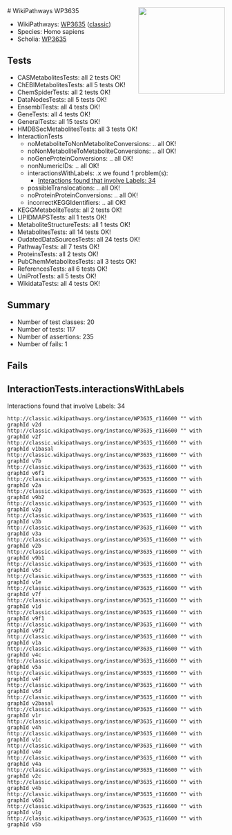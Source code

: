 <img style="float: right; width: 200px" src="https://upload.wikimedia.org/wikipedia/commons/thumb/8/83/Wplogo_with_text_500.png/640px-Wplogo_with_text_500.png" />
# WikiPathways WP3635

* WikiPathways: [WP3635](https://wikipathways.org/pathways/WP3635) ([classic](https://classic.wikipathways.org/instance/WP3635))
* Species: Homo sapiens
* Scholia: [WP3635](https://scholia.toolforge.org/wikipathways/WP3635)
## Tests
* CASMetabolitesTests: all 2 tests OK!
* ChEBIMetabolitesTests: all 5 tests OK!
* ChemSpiderTests: all 2 tests OK!
* DataNodesTests: all 5 tests OK!
* EnsemblTests: all 4 tests OK!
* GeneTests: all 4 tests OK!
* GeneralTests: all 15 tests OK!
* HMDBSecMetabolitesTests: all 3 tests OK!
* InteractionTests
    * noMetaboliteToNonMetaboliteConversions: .. all OK!
    * noNonMetaboliteToMetaboliteConversions: .. all OK!
    * noGeneProteinConversions: .. all OK!
    * nonNumericIDs: .. all OK!
    * interactionsWithLabels: .x we found 1 problem(s):
        * [Interactions found that involve Labels: 34](#fe97a8fa)
    * possibleTranslocations: .. all OK!
    * noProteinProteinConversions: .. all OK!
    * incorrectKEGGIdentifiers: .. all OK!
* KEGGMetaboliteTests: all 2 tests OK!
* LIPIDMAPSTests: all 1 tests OK!
* MetaboliteStructureTests: all 1 tests OK!
* MetabolitesTests: all 14 tests OK!
* OudatedDataSourcesTests: all 24 tests OK!
* PathwayTests: all 7 tests OK!
* ProteinsTests: all 2 tests OK!
* PubChemMetabolitesTests: all 3 tests OK!
* ReferencesTests: all 6 tests OK!
* UniProtTests: all 5 tests OK!
* WikidataTests: all 4 tests OK!


## Summary

* Number of test classes: 20
* Number of tests: 117
* Number of assertions: 235
* Number of fails: 1

## Fails

<a name="fe97a8fa" />

## InteractionTests.interactionsWithLabels

Interactions found that involve Labels: 34
```
http://classic.wikipathways.org/instance/WP3635_r116600 "" with graphId v2d
http://classic.wikipathways.org/instance/WP3635_r116600 "" with graphId v2f
http://classic.wikipathways.org/instance/WP3635_r116600 "" with graphId v1basal
http://classic.wikipathways.org/instance/WP3635_r116600 "" with graphId v7b
http://classic.wikipathways.org/instance/WP3635_r116600 "" with graphId v6f1
http://classic.wikipathways.org/instance/WP3635_r116600 "" with graphId v2a
http://classic.wikipathways.org/instance/WP3635_r116600 "" with graphId v9b2
http://classic.wikipathways.org/instance/WP3635_r116600 "" with graphId v2g
http://classic.wikipathways.org/instance/WP3635_r116600 "" with graphId v3b
http://classic.wikipathways.org/instance/WP3635_r116600 "" with graphId v3a
http://classic.wikipathways.org/instance/WP3635_r116600 "" with graphId v2b
http://classic.wikipathways.org/instance/WP3635_r116600 "" with graphId v9b1
http://classic.wikipathways.org/instance/WP3635_r116600 "" with graphId v5c
http://classic.wikipathways.org/instance/WP3635_r116600 "" with graphId v1e
http://classic.wikipathways.org/instance/WP3635_r116600 "" with graphId v7f
http://classic.wikipathways.org/instance/WP3635_r116600 "" with graphId v1d
http://classic.wikipathways.org/instance/WP3635_r116600 "" with graphId v9f1
http://classic.wikipathways.org/instance/WP3635_r116600 "" with graphId v9f2
http://classic.wikipathways.org/instance/WP3635_r116600 "" with graphId v1a
http://classic.wikipathways.org/instance/WP3635_r116600 "" with graphId v4c
http://classic.wikipathways.org/instance/WP3635_r116600 "" with graphId v5a
http://classic.wikipathways.org/instance/WP3635_r116600 "" with graphId v4f
http://classic.wikipathways.org/instance/WP3635_r116600 "" with graphId v5d
http://classic.wikipathways.org/instance/WP3635_r116600 "" with graphId v2basal
http://classic.wikipathways.org/instance/WP3635_r116600 "" with graphId v1r
http://classic.wikipathways.org/instance/WP3635_r116600 "" with graphId v4h
http://classic.wikipathways.org/instance/WP3635_r116600 "" with graphId v1c
http://classic.wikipathways.org/instance/WP3635_r116600 "" with graphId v4e
http://classic.wikipathways.org/instance/WP3635_r116600 "" with graphId v4a
http://classic.wikipathways.org/instance/WP3635_r116600 "" with graphId v2c
http://classic.wikipathways.org/instance/WP3635_r116600 "" with graphId v4b
http://classic.wikipathways.org/instance/WP3635_r116600 "" with graphId v6b1
http://classic.wikipathways.org/instance/WP3635_r116600 "" with graphId v1g
http://classic.wikipathways.org/instance/WP3635_r116600 "" with graphId v5b
```

